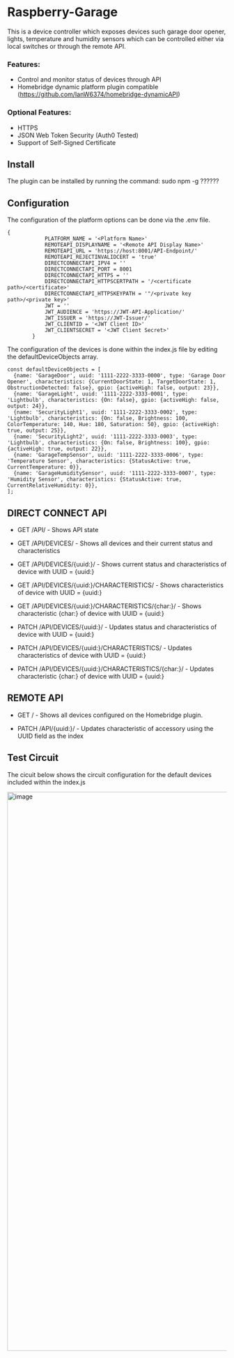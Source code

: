 # Raspberry-Garage

This is a device controller which exposes devices such garage door opener, lights, temperature and humidity sensors which can be controlled either via local switches or through the remote API.  

### Features:

* Control and monitor status of devices through API
* Homebridge dynamic platform plugin compatible (https://github.com/IanW6374/homebridge-dynamicAPI)


### Optional Features:

* HTTPS
* JSON Web Token Security (Auth0 Tested)
* Support of Self-Signed Certificate


## Install

The plugin can be installed by running the command:  sudo npm -g ??????


## Configuration

The configuration of the platform options can be done via the .env file.

```
{
            PLATFORM_NAME = '<Platform Name>'
            REMOTEAPI_DISPLAYNAME = '<Remote API Display Name>'
            REMOTEAPI_URL = 'https://host:8001/API-Endpoint/'
            REMOTEAPI_REJECTINVALIDCERT = 'true'
            DIRECTCONNECTAPI_IPV4 = ''
            DIRECTCONNECTAPI_PORT = 8001
            DIRECTCONNECTAPI_HTTPS = ''
            DIRECTCONNECTAPI_HTTPSCERTPATH = '/<certificate path>/<certificate>'
            DIRECTCONNECTAPI_HTTPSKEYPATH = '"/<private key path>/<private key>'
            JWT = ''
            JWT_AUDIENCE = 'https://JWT-API-Application/'
            JWT_ISSUER = 'https://JWT-Issuer/'
            JWT_CLIENTID = '<JWT Client ID>'
            JWT_CLIENTSECRET = '<JWT Client Secret>'
        }

```

The configuration of the devices is done within the index.js file by editing the defaultDeviceObjects array.

```
const defaultDeviceObjects = [
  {name: 'GarageDoor', uuid: '1111-2222-3333-0000', type: 'Garage Door Opener', characteristics: {CurrentDoorState: 1, TargetDoorState: 1, ObstructionDetected: false}, gpio: {activeHigh: false, output: 23}},
  {name: 'GarageLight', uuid: '1111-2222-3333-0001', type: 'Lightbulb', characteristics: {On: false}, gpio: {activeHigh: false, output: 24}},
  {name: 'SecurityLight1', uuid: '1111-2222-3333-0002', type: 'Lightbulb', characteristics: {On: false, Brightness: 100, ColorTemperature: 140, Hue: 180, Saturation: 50}, gpio: {activeHigh: true, output: 25}},
  {name: 'SecurityLight2', uuid: '1111-2222-3333-0003', type: 'Lightbulb', characteristics: {On: false, Brightness: 100}, gpio: {activeHigh: true, output: 22}},
  {name: 'GarageTempSensor', uuid: '1111-2222-3333-0006', type: 'Temperature Sensor', characteristics: {StatusActive: true, CurrentTemperature: 0}},
  {name: 'GarageHumiditySensor', uuid: '1111-2222-3333-0007', type: 'Humidity Sensor', characteristics: {StatusActive: true, CurrentRelativeHumidity: 0}},
];

```
## DIRECT CONNECT API

* GET /API/ - Shows API state
* GET /API/DEVICES/ - Shows all devices and their current status and characteristics
* GET /API/DEVICES/{uuid:}/ - Shows current status and characteristics of device with UUID = {uuid:}
* GET /API/DEVICES/{uuid:}/CHARACTERISTICS/ - Shows characteristics of device with UUID = {uuid:}
* GET /API/DEVICES/{uuid:}/CHARACTERISTICS/{char:}/ - Shows characteristic {char:} of device with UUID = {uuid:}

* PATCH /API/DEVICES/{uuid:}/ - Updates status and characteristics of device with UUID = {uuid:}
* PATCH /API/DEVICES/{uuid:}/CHARACTERISTICS/ - Updates characteristics of device with UUID = {uuid:}
* PATCH /API/DEVICES/{uuid:}/CHARACTERISTICS/{char:}/ - Updates characteristic {char:} of device with UUID = {uuid:}


## REMOTE API

* GET / - Shows all devices configured on the Homebridge plugin.

* PATCH /API/{uuid:}/ - Updates characteristic of accessory using the UUID field as the index


## Test Circuit

The cicuit below shows the circuit configuration for the default devices included within the index.js 

<img width="1282" alt="image" src="https://user-images.githubusercontent.com/65277075/117337337-28097280-ae95-11eb-9906-ded9d46fa6c0.png">
